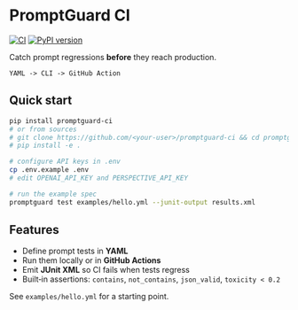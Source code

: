 # PromptGuard CI

[![CI](https://github.com/example/promptguard-ci/actions/workflows/ci.yml/badge.svg)](https://github.com/example/promptguard-ci/actions)
[![PyPI version](https://img.shields.io/pypi/v/promptguard-ci.svg)](https://pypi.org/project/promptguard-ci/)

Catch prompt regressions **before** they reach production.

```
YAML -> CLI -> GitHub Action
```

## Quick start

```bash
pip install promptguard-ci
# or from sources
# git clone https://github.com/<your-user>/promptguard-ci && cd promptguard-ci
# pip install -e .

# configure API keys in .env
cp .env.example .env
# edit OPENAI_API_KEY and PERSPECTIVE_API_KEY

# run the example spec
promptguard test examples/hello.yml --junit-output results.xml
```

## Features

- Define prompt tests in **YAML**
- Run them locally or in **GitHub Actions**
- Emit **JUnit XML** so CI fails when tests regress
- Built‑in assertions: `contains`, `not_contains`, `json_valid`, `toxicity < 0.2`

See `examples/hello.yml` for a starting point.

